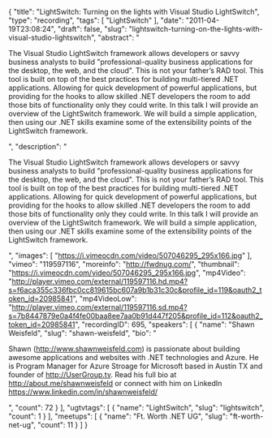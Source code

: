 {
  "title": "LightSwitch: Turning on the lights with Visual Studio LightSwitch",
  "type": "recording",
  "tags": [
    "LightSwitch"
  ],
  "date": "2011-04-19T23:08:24",
  "draft": false,
  "slug": "lightswitch-turning-on-the-lights-with-visual-studio-lightswitch",
  "abstract": "<p>The Visual Studio LightSwitch framework allows developers or savvy business analysts to build \"professional-quality business applications for the desktop, the web, and the cloud\". This is not your father&rsquo;s RAD tool. This tool is built on top of the best practices for building multi-tiered .NET applications. Allowing for quick development of powerful applications, but providing for the hooks to allow skilled .NET developers the room to add those bits of functionality only they could write. In this talk I will provide an overview of the LightSwitch framework. We will build a simple application, then using our .NET skills examine some of the extensibility points of the LightSwitch framework.</p>",
  "description": "<p>The Visual Studio LightSwitch framework allows developers or savvy business analysts to build \"professional-quality business applications for the desktop, the web, and the cloud\". This is not your father&rsquo;s RAD tool. This tool is built on top of the best practices for building multi-tiered .NET applications. Allowing for quick development of powerful applications, but providing for the hooks to allow skilled .NET developers the room to add those bits of functionality only they could write. In this talk I will provide an overview of the LightSwitch framework. We will build a simple application, then using our .NET skills examine some of the extensibility points of the LightSwitch framework.</p>",
  "images": [
    "https://i.vimeocdn.com/video/507046295_295x166.jpg"
  ],
  "vimeo": "119597116",
  "moreinfo": "http://fwdnug.com/",
  "thumbnail": "https://i.vimeocdn.com/video/507046295_295x166.jpg",
  "mp4Video": "http://player.vimeo.com/external/119597116.hd.mp4?s=f6aca355c336fbc0cc819615bc607a9b1b31c30c&profile_id=119&oauth2_token_id=20985841",
  "mp4VideoLow": "http://player.vimeo.com/external/119597116.sd.mp4?s=7b8447879e0a4f4fe00baa8ee7aa0b91d447f205&profile_id=112&oauth2_token_id=20985841",
  "recordingID": 695,
  "speakers": [
    {
      "name": "Shawn Weisfeld",
      "slug": "shawn-weisfeld",
      "bio": "<p>Shawn (http://www.shawnweisfeld.com) is passionate about building awesome applications and websites with .NET technologies and Azure. He is Program Manager for Azure Stroage for Microsoft based in Austin TX and founder of http://UserGroup.tv. Read his full bio at http://about.me/shawnweisfeld or connect with him on LinkedIn https://www.linkedin.com/in/shawnweisfeld/</p>",
      "count": 72
    }
  ],
  "ugtvtags": [
    {
      "name": "LightSwitch",
      "slug": "lightswitch",
      "count": 1
    }
  ],
  "meetups": [
    {
      "name": "Ft. Worth .NET UG",
      "slug": "ft-worth-net-ug",
      "count": 11
    }
  ]
}